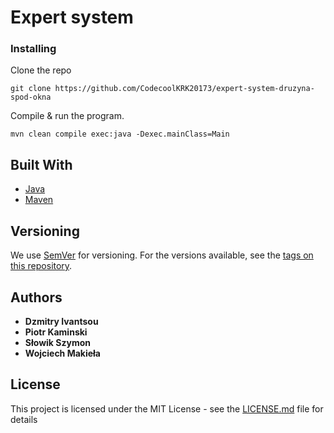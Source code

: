 # Expert system

### Installing

Clone the repo

```
git clone https://github.com/CodecoolKRK20173/expert-system-druzyna-spod-okna
```

Compile & run the program.

```
mvn clean compile exec:java -Dexec.mainClass=Main
```

## Built With

* [Java](https://java.com/en/)
* [Maven](https://maven.apache.org/)

## Versioning

We use [SemVer](http://semver.org/) for versioning. For the versions available, see the [tags on this repository](https://github.com/your/project/tags). 

## Authors   

* **Dzmitry Ivantsou**
* **Piotr Kaminski**
* **Słowik Szymon**
* **Wojciech Makieła**

## License

This project is licensed under the MIT License - see the [LICENSE.md](LICENSE.md) file for details
